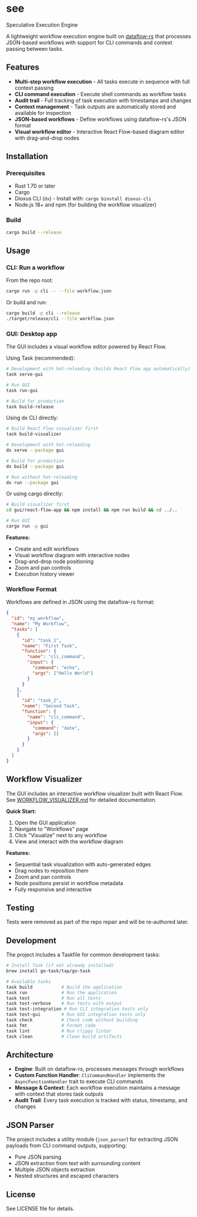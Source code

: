 # see
Speculative Execution Engine

A lightweight workflow execution engine built on [dataflow-rs](https://crates.io/crates/dataflow-rs) that processes JSON-based workflows with support for CLI commands and context passing between tasks.

## Features

- **Multi-step workflow execution** - All tasks execute in sequence with full context passing
- **CLI command execution** - Execute shell commands as workflow tasks
- **Audit trail** - Full tracking of task execution with timestamps and changes
- **Context management** - Task outputs are automatically stored and available for inspection
- **JSON-based workflows** - Define workflows using dataflow-rs's JSON format
- **Visual workflow editor** - Interactive React Flow-based diagram editor with drag-and-drop nodes

## Installation

### Prerequisites

- Rust 1.70 or later
- Cargo
- Dioxus CLI (`dx`) - Install with: `cargo binstall dioxus-cli`
- Node.js 18+ and npm (for building the workflow visualizer)

### Build

```bash
cargo build --release
```

## Usage

### CLI: Run a workflow

From the repo root:

```bash
cargo run -p cli -- --file workflow.json
```

Or build and run:

```bash
cargo build -p cli --release
./target/release/cli --file workflow.json
```

### GUI: Desktop app

The GUI includes a visual workflow editor powered by React Flow.

Using Task (recommended):

```bash
# Development with hot-reloading (builds React Flow app automatically)
task serve-gui

# Run GUI
task run-gui

# Build for production
task build-release
```

Using dx CLI directly:

```bash
# Build React Flow visualizer first
task build-visualizer

# Development with hot-reloading
dx serve --package gui

# Build for production
dx build --package gui

# Run without hot-reloading
dx run --package gui
```

Or using cargo directly:

```bash
# Build visualizer first
cd gui/react-flow-app && npm install && npm run build && cd ../..

# Run GUI
cargo run -p gui
```

**Features:**
- Create and edit workflows
- Visual workflow diagram with interactive nodes
- Drag-and-drop node positioning
- Zoom and pan controls
- Execution history viewer

### Workflow Format

Workflows are defined in JSON using the dataflow-rs format:

```json
{
  "id": "my_workflow",
  "name": "My Workflow",
  "tasks": [
    {
      "id": "task_1",
      "name": "First Task",
      "function": {
        "name": "cli_command",
        "input": {
          "command": "echo",
          "args": ["Hello World"]
        }
      }
    },
    {
      "id": "task_2",
      "name": "Second Task",
      "function": {
        "name": "cli_command",
        "input": {
          "command": "date",
          "args": []
        }
      }
    }
  ]
}
```

## Workflow Visualizer

The GUI includes an interactive workflow visualizer built with React Flow. See [WORKFLOW_VISUALIZER.md](./WORKFLOW_VISUALIZER.md) for detailed documentation.

**Quick Start:**
1. Open the GUI application
2. Navigate to "Workflows" page
3. Click "Visualize" next to any workflow
4. View and interact with the workflow diagram

**Features:**
- Sequential task visualization with auto-generated edges
- Drag nodes to reposition them
- Zoom and pan controls
- Node positions persist in workflow metadata
- Fully responsive and interactive

## Testing

Tests were removed as part of the repo repair and will be re-authored later.

## Development

The project includes a Taskfile for common development tasks:

```bash
# Install Task (if not already installed)
brew install go-task/tap/go-task

# Available tasks
task build           # Build the application
task run             # Run the application
task test            # Run all tests
task test-verbose    # Run tests with output
task test-integration # Run CLI integration tests only
task test-gui        # Run GUI integration tests only
task check           # Check code without building
task fmt             # Format code
task lint            # Run clippy linter
task clean           # Clean build artifacts
```

## Architecture

- **Engine**: Built on dataflow-rs, processes messages through workflows
- **Custom Function Handler**: `CliCommandHandler` implements the `AsyncFunctionHandler` trait to execute CLI commands
- **Message & Context**: Each workflow execution maintains a message with context that stores task outputs
- **Audit Trail**: Every task execution is tracked with status, timestamp, and changes

## JSON Parser

The project includes a utility module (`json_parser`) for extracting JSON payloads from CLI command outputs, supporting:
- Pure JSON parsing
- JSON extraction from text with surrounding content
- Multiple JSON objects extraction
- Nested structures and escaped characters

## License

See LICENSE file for details.

